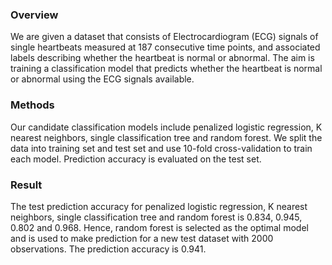 ### Overview
We are given a dataset that consists of Electrocardiogram (ECG) signals of single heartbeats measured at 187 consecutive time points, and associated labels describing whether the heartbeat is normal or abnormal. The aim is training a classification model that predicts whether the heartbeat is normal or abnormal using the ECG signals available.

### Methods
Our candidate classification models include penalized logistic regression, K nearest neighbors, single classification tree and random forest. We split the data into training set and test set and use 10-fold cross-validation to train each model. Prediction accuracy is evaluated on the test set. 

### Result
The test prediction accuracy for penalized logistic regression, K nearest neighbors, single classification tree and random forest is 0.834, 0.945, 0.802 and 0.968. Hence, random forest is selected as the optimal model and is used to make prediction for a new test dataset with 2000 observations. The prediction accuracy is 0.941.


